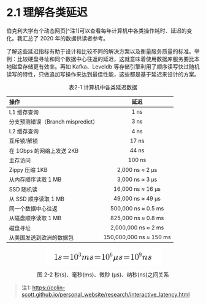# 2.1 理解各类延迟

伯克利大学有个动态网页[^注1]可以查看每年计算机中各类操作耗时、延迟的变化。我汇总了 2020 年的数据供读者参考。

了解这些延迟指标有助于设计和比较不同的解决方案以及衡量服务质量的标准。举例：比较硬盘寻址和同个数据中心往返的延迟，这就意味着使用数据库服务要比本地磁盘存储更有效率。再如 Kafka、Leveldb 等存储引擎利用了顺序读写快过随机读写的特性，只做追加写操作来达到最佳性能，这些都是基于延迟来设计的方案。

<center><p>表2-1 计算机中各类延迟数据</p></center>

操作|延迟
:---|:--:|
L1 缓存查询| 1 ns
分支预测错误（Branch mispredict）| 3 ns
L2 缓存查询 | 4 ns
互斥锁/解锁 | 17 ns
在 1Gbps 的网络上发送 2KB | 44 ns
主存访问 | 100 ns
Zippy 压缩 1KB | 2,000 ns ≈ 2 μs
从内存顺序读取 1 MB | 3,000 ns ≈ 3 μs
SSD 随机读 | 16,000 ns  ≈ 16 μs
从 SSD 顺序读取 1 MB | 49,000 ns  ≈ 49 μs
同一个数据中心往返 | 500,000 ns  ≈ 0.5 ms
从磁盘顺序读取 1 MB | 825,000 ns  ≈ 0.8 ms
磁盘寻址 | 2,000,000 ns ≈ 2 ms
从美国发送到欧洲的数据包 | 150,000,000 ns ≈ 150 ms

<div  align="center">
	<img src="../assets/time.png" width = "300"  align=center />
	<p>图 2-2 秒(s)、毫秒(ms)、微秒 (μs)、纳秒(ns)之间关系 </p>
</div>


> 注1: https://colin-scott.github.io/personal_website/research/interactive_latency.html